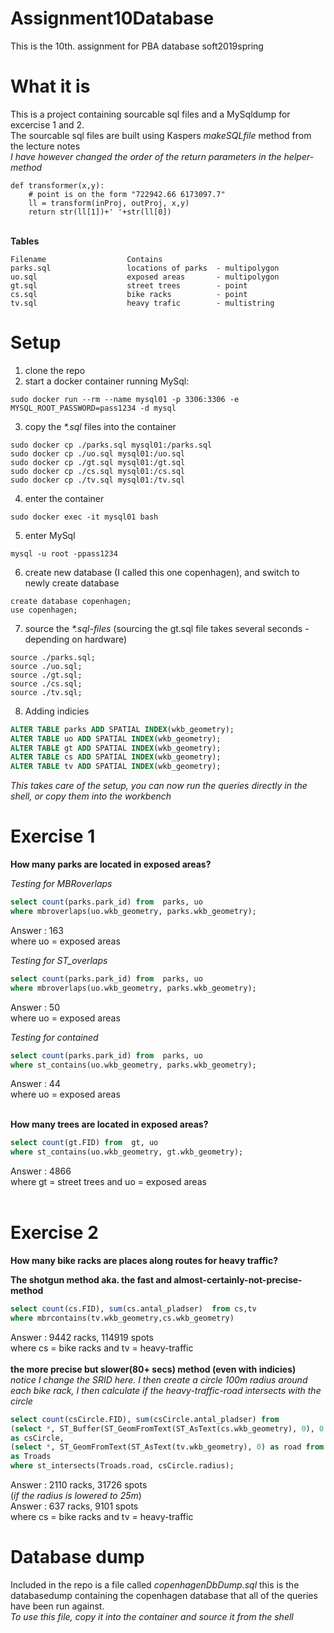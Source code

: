 # Assignment10Database
This is the 10th. assignment for PBA database soft2019spring

# What it is
This is a project containing sourcable sql files and a MySqldump for excercise 1 and 2.<br>
The sourcable sql files are built using Kaspers *makeSQLfile* method from the lecture notes<br>
*I have however changed the order of the return parameters in the helper-method*

```
def transformer(x,y):
    # point is on the form "722942.66 6173097.7"
    ll = transform(inProj, outProj, x,y)
    return str(ll[1])+' '+str(ll[0])
```

<br>
<b>Tables</b>

```
Filename                  Contains
parks.sql                 locations of parks  - multipolygon
uo.sql                    exposed areas       - multipolygon
gt.sql                    street trees        - point
cs.sql                    bike racks          - point
tv.sql                    heavy trafic        - multistring
```
# Setup
1) clone the repo
2) start a docker container running MySql:
```
sudo docker run --rm --name mysql01 -p 3306:3306 -e MYSQL_ROOT_PASSWORD=pass1234 -d mysql
```
3) copy the *\*.sql* files into the container
```
sudo docker cp ./parks.sql mysql01:/parks.sql
sudo docker cp ./uo.sql mysql01:/uo.sql
sudo docker cp ./gt.sql mysql01:/gt.sql
sudo docker cp ./cs.sql mysql01:/cs.sql
sudo docker cp ./tv.sql mysql01:/tv.sql
```
4) enter the container
```
sudo docker exec -it mysql01 bash 
```
5) enter MySql
```
mysql -u root -ppass1234
```
6) create new database (I called this one copenhagen), and switch to newly create database
```
create database copenhagen;
use copenhagen;
```
7) source the *\*.sql-files* (sourcing the gt.sql file takes several seconds - depending on hardware)
```
source ./parks.sql;
source ./uo.sql;
source ./gt.sql;
source ./cs.sql;
source ./tv.sql;
```
8) Adding indicies
```sql
ALTER TABLE parks ADD SPATIAL INDEX(wkb_geometry);
ALTER TABLE uo ADD SPATIAL INDEX(wkb_geometry);
ALTER TABLE gt ADD SPATIAL INDEX(wkb_geometry);
ALTER TABLE cs ADD SPATIAL INDEX(wkb_geometry);
ALTER TABLE tv ADD SPATIAL INDEX(wkb_geometry);
```
*This takes care of the setup, you can now run the queries directly in the shell, or copy them into the workbench*

# Exercise 1

<b>How many parks are located in exposed areas?</b> <br>

*Testing for MBRoverlaps* 
```sql
select count(parks.park_id) from  parks, uo
where mbroverlaps(uo.wkb_geometry, parks.wkb_geometry);
```
Answer : 163<br>
where uo = exposed areas<br>

*Testing for ST_overlaps* 
```sql
select count(parks.park_id) from  parks, uo
where mbroverlaps(uo.wkb_geometry, parks.wkb_geometry);
```
Answer : 50<br>
where uo = exposed areas<br>

*Testing for contained*
```sql
select count(parks.park_id) from  parks, uo
where st_contains(uo.wkb_geometry, parks.wkb_geometry);
```
Answer : 44<br>
where uo = exposed areas<br>

<br>
<b>How many trees are located in exposed areas?</b> <br>

```sql
select count(gt.FID) from  gt, uo
where st_contains(uo.wkb_geometry, gt.wkb_geometry);
```
Answer : 4866<br>
where gt = street trees and uo = exposed areas<br>
<br>

# Exercise 2

<b>How many bike racks are places along routes for heavy traffic?</b> <br>

<b>The shotgun method aka. the fast and almost-certainly-not-precise-method</b> <br>

```sql
select count(cs.FID), sum(cs.antal_pladser)  from cs,tv
where mbrcontains(tv.wkb_geometry,cs.wkb_geometry)
```
Answer : 9442 racks, 114919 spots<br>
where cs = bike racks and tv = heavy-traffic<br>
<br>
<b>the more precise but slower(80+ secs) method (even with indicies)</b><br>
*notice I change the SRID here. I then create a circle 100m radius around each bike rack, I then calculate if the heavy-traffic-road intersects with the circle*

```sql
select count(csCircle.FID), sum(csCircle.antal_pladser) from
(select *, ST_Buffer(ST_GeomFromText(ST_AsText(cs.wkb_geometry), 0), 0.001) as radius from cs) 
as csCircle, 
(select *, ST_GeomFromText(ST_AsText(tv.wkb_geometry), 0) as road from tv) 
as Troads
where st_intersects(Troads.road, csCircle.radius);
```

Answer : 2110 racks, 31726 spots<br>
(*if the radius is lowered to 25m*)<br>
Answer : 637 racks, 9101 spots<br>
where cs = bike racks and tv = heavy-traffic<br>

# Database dump
Included in the repo is a file called *copenhagenDbDump.sql* this is the databasedump containing the copenhagen database that all of the queries have been run against.<br>
*To use this file, copy it into the container and source it from the shell*

